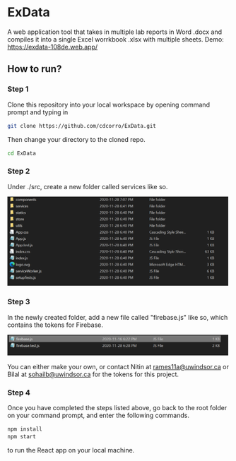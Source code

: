 # ExData
A web application tool that takes in multiple lab reports in Word .docx and compiles it into a single Excel worrkbook .xlsx with multiple sheets.
Demo: https://exdata-108de.web.app/

## How to run?

### Step 1
Clone this repository into your local workspace by opening command prompt and typing in
```bash
git clone https://github.com/cdcorro/ExData.git
```

Then change your directory to the cloned repo.
```bash
cd ExData
```

### Step 2
Under ./src, create a new folder called services like so.

<img src="screenshots/1.png" width=500>

### Step 3
In the newly created folder, add a new file called "firebase.js" like so, which contains the tokens for Firebase.

<img src="screenshots/2.png" width=500>

You can either make your own, or contact Nitin at rames11a@uwindsor.ca or Bilal at sohailb@uwindsor.ca for the tokens for this project.

### Step 4
Once you have completed the steps listed above, go back to the root folder on your command prompt, and enter the following commands.
```bash
npm install
npm start
```
to run the React app on your local machine.

